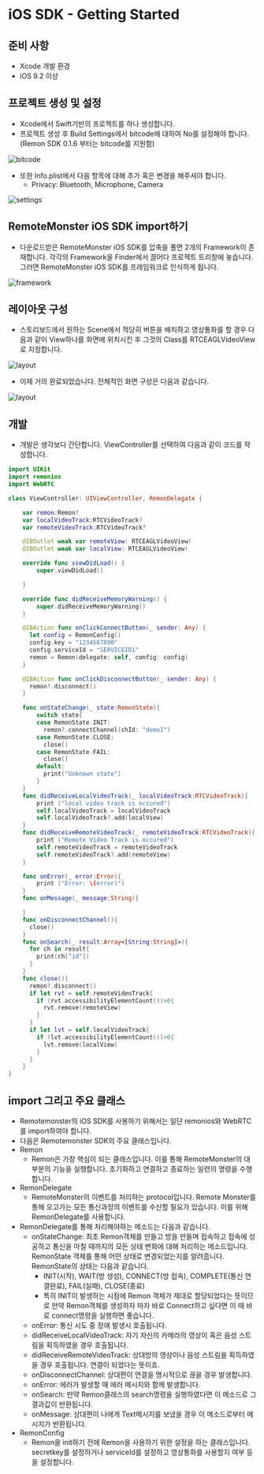 # iOS SDK - Getting Started

## 준비 사항
- Xcode 개발 환경
- iOS 9.2 이상

## 프로젝트 생성 및 설정
- Xcode에서 Swift기반의 프로젝트를 하나 생성합니다.
- 프로젝트 생성 후 Build Settings에서 bitcode에 대하여 No를 설정해야 합니다. (Remon SDK 0.1.6 부터는 bitcode를 지원함)

![bitcode](images/ios_bitcode.png)

- 또한 Info.plist에서 다음 항목에 대해 추가 혹은 변경을 해주셔야 합니다.
  - Privacy: Bluetooth, Microphone, Camera

![settings](images/ios_buildsettings.png)


## RemoteMonster iOS SDK import하기
- 다운로드받은 RemoteMonster iOS SDK를 압축을 풀면 2개의 Framework이 존재합니다. 각각의 Framework을 Finder에서 끌어다 프로젝트 트리창에 놓습니다. 그러면 RemoteMonster iOS SDK를 프레임워크로 인식하게 됩니다.

![framework](images/ios_importframework.png)


## 레이아웃 구성
- 스토리보드에서 원하는 Scene에서 적당히 버튼을 배치하고 영상통화를 할 경우 다음과 같이 View하나를 화면에 위치시킨 후 그것의 Class를 RTCEAGLVideoView로 지정합니다.

![layout](images/ios_rtceaglview.png)

- 이제 거의 완료되었습니다. 전체적인 화면 구성은 다음과 같습니다.

![layout](images/ios_layout.png)


## 개발
- 개발은 생각보다 간단합니다. ViewController를 선택하여 다음과 같이 코드를 작성합니다.

```swift
import UIKit
import remonios
import WebRTC

class ViewController: UIViewController, RemonDelegate {

    var remon:Remon?
    var localVideoTrack:RTCVideoTrack?
    var remoteVideoTrack:RTCVideoTrack?

    @IBOutlet weak var remoteView: RTCEAGLVideoView!
    @IBOutlet weak var localView: RTCEAGLVideoView!

    override func viewDidLoad() {
        super.viewDidLoad()

    }

    override func didReceiveMemoryWarning() {
        super.didReceiveMemoryWarning()
    }

    @IBAction func onClickConnectButton(_ sender: Any) {
      let config = RemonConfig()
      config.key = "1234567890"
      config.serviceId = "SERVICEID1"
      remon = Remon(delegate: self, config: config)
    }

    @IBAction func onClickDisconnectButton(_ sender: Any) {
      remon?.disconnect()
    }

    func onStateChange(_ state:RemonState){
        switch state{
        case RemonState.INIT:
          remon?.connectChannel(chId: "demo1")
        case RemonState.CLOSE:
          close()
        case RemonState.FAIL:
          close()
        default:
          print("Unknown state")
        }
    }
    func didReceiveLocalVideoTrack(_ localVideoTrack:RTCVideoTrack){
        print ("local video track is occured")
        self.localVideoTrack = localVideoTrack
        self.localVideoTrack?.add(localView)
    }
    func didReceiveRemoteVideoTrack(_ remoteVideoTrack:RTCVideoTrack){
        print ("Remote Video Track is occured")
        self.remoteVideoTrack = remoteVideoTrack
        self.remoteVideoTrack?.add(remoteView)
    }

    func onError(_ error:Error){
        print ("Error: \(error)")
    }
    func onMessage(_ message:String){

    }
    func onDisconnectChannel(){
      close()
    }
    func onSearch(_ result:Array<[String:String]>){
      for ch in result{
        print(ch["id"])
      }
    }
    func close(){
      remon?.disconnect()
      if let rvt = self.remoteVideoTrack{
        if (rvt.accessibilityElementCount())>0{
          rvt.remove(remoteView)
        }
      }
      if let lvt = self.localVideoTrack{
        if (lvt.accessibilityElementCount())>0{
          lvt.remove(localView)
        }
      }
    }
}
```


## import 그리고 주요 클래스
- Remotemonster의 iOS SDK를 사용하기 위해서는 일단 remonios와 WebRTC를 import하여야 합니다.
- 다음은 Remotemonster SDK의 주요 클래스입니다.
- Remon
  - Remon은 가장 핵심이 되는 클래스입니다. 이를 통해 RemoteMonster의 대부분의 기능을 실행합니다. 초기화하고 연결하고 종료하는 일련의 명령을 수행합니다.
- RemonDelegate
  - RemoteMonster의 이벤트를 처리하는 protocol입니다. Remote Monster를 통해 오고가는 모든 통신과정의 이벤트를 수신할 필요가 있습니다. 이를 위해 RemonDelegate를 사용합니다.
 - RemonDelegate를 통해 처리해야하는 메소드는 다음과 같습니다.
   - onStateChange: 최초 Remon객체를 만들고 방을 만들며 접속하고 접속에 성공하고 통신을 마칠 때까지의 모든 상태 변화에 대해 처리하는 메소드입니다. RemonState 객체를 통해 어떤 상태로 변경되었는지를 알려줍니다. RemonState의 상태는 다음과 같습니다.
      - INIT(시작), WAIT(방 생성), CONNECT(방 접속), COMPLETE(통신 연결완료), FAIL(실패), CLOSE(종료)
      - 특히 INIT이 발생하는 시점에 Remon 객체가 제대로 할당되었다는 뜻이므로 만약 Remon객체를 생성하자 마자 바로 Connect하고 싶다면 이 때 바로 connect명령을 실행하면 좋습니다.
   - onError: 통신 시도 중 장애 발생시 호출됩니다.
   - didReceiveLocalVideoTrack: 자기 자신의 카메라의 영상이 혹은 음성 스트림을 획득하였을 경우 호출됩니다.
   - didReceiveRemoteVideoTrack: 상대방의 영상이나 음성 스트림을 획득하였을 경우 호출됩니다. 연결이 되었다는 뜻이죠.
   - onDisconnectChannel: 상대편이 연결을 명시적으로 끊을 경우 발생합니다.
   - onError: 에러가 발생할 때 에러 메시지와 함께 발생합니다.
   - onSearch: 만약 Remon클래스의 search명령을 실행하였다면 이 메소드로 그 결과값이 반환됩니다.
   - onMessage: 상대편이 나에게 Text메시지를 보냈을 경우 이 메소드로부터 메시지가 반환됩니다.
- RemonConfig
  - Remon을 init하기 전에 Remon을 사용하기 위한 설정을 하는 클래스입니다. secretkey를 설정하거나 serviceId를 설정하고 영상통화를 사용할지 여부 등을 설정합니다.
